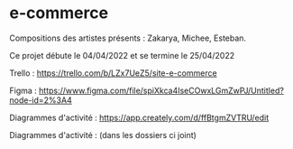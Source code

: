 # e-commerce

Compositions des artistes présents : Zakarya, Michee, Esteban.

Ce projet débute le 04/04/2022 et se termine le 25/04/2022


Trello : https://trello.com/b/LZx7UeZ5/site-e-commerce

Figma : https://www.figma.com/file/spiXkca4IseCOwxLGmZwPJ/Untitled?node-id=2%3A4

Diagrammes d'activité : https://app.creately.com/d/ffBtgmZVTRU/edit

Diagrammes d'activité : (dans les dossiers ci joint)
